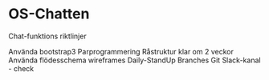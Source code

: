 # OS-Chatten
Chat-funktions riktlinjer

Använda bootstrap3 
Parprogrammering
Råstruktur klar om 2 veckor
Använda flödesschema
wireframes
Daily-StandUp 
Branches Git
Slack-kanal - check
